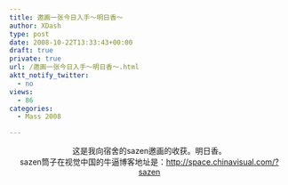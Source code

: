 ```yaml
---
title: 邀画一张今日入手～明日香～
author: XDash
type: post
date: 2008-10-22T13:33:43+00:00
draft: true
private: true
url: /邀画一张今日入手～明日香～.html
aktt_notify_twitter:
  - no
views:
  - 86
categories:
  - Mass 2008

---
```

<div style="text-align: center">
  <img decoding="async" src="http://www.xdash.cn/attachments/month_0810/d20081022213114.JPG" alt="" />
</div>

<div style="text-align: center">
</div>

<div style="text-align: center">
  这是我向宿舍的sazen邀画的收获。明日香。
</div>

<div style="text-align: center">
  sazen筒子在视觉中国的牛逼博客地址是：<a href="http://space.chinavisual.com/?sazen" target="_blank">http://space.chinavisual.com/?sazen </a>
</div>

<p style="text-align: center">